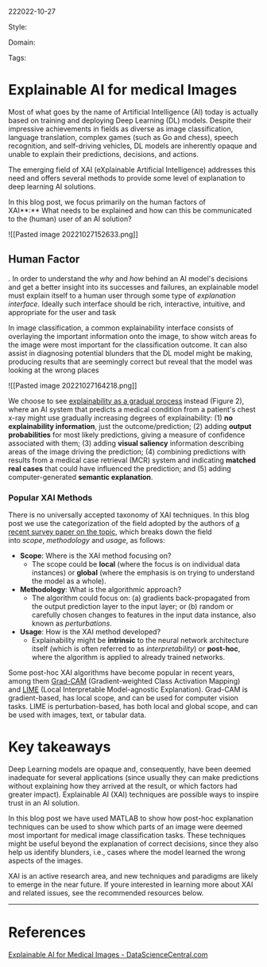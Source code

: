 222022-10-27

Style: 

Domain:

Tags:

# Explainable AI for medical Images

Most of what goes by the name of Artificial Intelligence (AI) today is actually based on training and deploying Deep Learning (DL) models. Despite their impressive achievements in fields as diverse as image classification, language translation, complex games (such as Go and chess), speech recognition, and self-driving vehicles, DL models are inherently opaque and unable to explain their predictions, decisions, and actions.

The emerging field of XAI (eXplainable Artificial Intelligence) addresses this need and offers several methods to provide some level of explanation to deep learning AI solutions.

In this blog post, we focus primarily on the human factors of XAI**:** What needs to be explained and how can this be communicated to the (human) user of an AI solution?

![[Pasted image 20221027152633.png]]

## Human Factor

. In order to understand the _why_ and _how_ behind an AI model's decisions and get a better insight into its successes and failures, an explainable model must explain itself to a human user through some type of _explanation interface_. Ideally such interface should be rich, interactive, intuitive, and appropriate for the user and task

In image classification, a common explainability interface consists of overlaying the important information onto the image, to show witch areas fo the image were most important for the classification outcome. It can also assist in diagnosing potential blunders that the DL model might be making, producing results that are seemingly correct but reveal that the model was looking at the wrong places

![[Pasted image 20221027164218.png]]

We choose to see [explainability as a gradual process](https://pubs.rsna.org/doi/full/10.1148/ryai.2020190043) instead (Figure 2), where an AI system that predicts a medical condition from a patient's chest x-ray might use gradually increasing degrees of explainability: (1) **no explainability information**, just the outcome/prediction; (2) adding **output probabilities** for most likely predictions, giving a measure of confidence associated with them; (3) adding **visual saliency** information describing areas of the image driving the prediction; (4) combining predictions with results from a medical case retrieval (MCR) system and indicating **matched real cases** that could have influenced the prediction; and (5) adding computer-generated **semantic explanation**.

### Popular XAI Methods
There is no universally accepted taxonomy of XAI techniques. In this blog post we use the categorization of the field adopted by the authors of [a recent survey paper on the topic](https://arxiv.org/abs/2006.11371), which breaks down the field into _scope_, _methodology_ and _usage_, as follows:

-   **Scope**: Where is the XAI method focusing on?
    -   The scope could be **local** (where the focus is on individual data instances) or **global** (where the emphasis is on trying to understand the model as a whole).
-   **Methodology**: What is the algorithmic approach?
    -   The algorithm could focus on: (a) gradients back-propagated from the output prediction layer to the input layer; or (b) random or carefully chosen changes to features in the input data instance, also known as _perturbations_.
-   **Usage**: How is the XAI method developed?
    -   Explainability might be **intrinsic** to the neural network architecture itself (which is often referred to as _interpretability_) or **post-hoc**, where the algorithm is applied to already trained networks.

Some post-hoc XAI algorithms have become popular in recent years, among them [Grad-CAM](https://doi.org/10.1109/ICCV.2017.74) (Gradient-weighted Class Activation Mapping) and [LIME](https://arxiv.org/abs/1602.04938) (Local Interpretable Model-agnostic Explanation). Grad-CAM is gradient-based, has local scope, and can be used for computer vision tasks. LIME is perturbation-based, has both local and global scope, and can be used with images, text, or tabular data.


# Key takeaways

Deep Learning models are opaque and, consequently, have been deemed inadequate for several applications (since usually they can make predictions without explaining how they arrived at the result, or which factors had greater impact). Explainable AI (XAI) techniques are possible ways to inspire trust in an AI solution.

In this blog post we have used MATLAB to show how post-hoc explanation techniques can be used to show which parts of an image were deemed most important for medical image classification tasks. These techniques might be useful beyond the explanation of correct decisions, since they also help us identify blunders, i.e., cases where the model learned the wrong aspects of the images. 

XAI is an active research area, and new techniques and paradigms are likely to emerge in the near future. If youre interested in learning more about XAI and related issues, see the recommended resources below.



___
# References
[Explainable AI for Medical Images - DataScienceCentral.com](https://www.datasciencecentral.com/explainable-ai-for-medical-images/?utm_source=pocket_mylist)